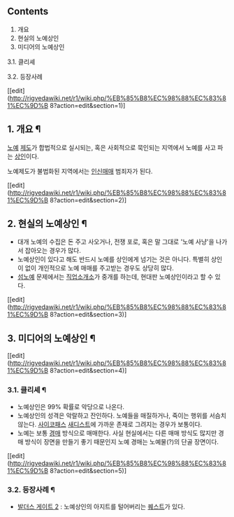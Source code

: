 ## Contents

    

1. 개요 
2. 현실의 노예상인 
3. 미디어의 노예상인 
    

3.1. 클리셰

3.2. 등장사례

[[edit](http://rigvedawiki.net/r1/wiki.php/%EB%85%B8%EC%98%88%EC%83%81%EC%9D%B
8?action=edit&section=1)]

## 1. 개요 ¶

[노예](%EB%85%B8%EC%98%88.md) [제도](%EC%A0%9C%EB%8F%84.md)가 합법적으로 실시되는, 혹은
사회적으로 묵인되는 지역에서 노예를 사고 파는 [상인](%EC%83%81%EC%9D%B8.md)이다.

  

노예제도가 불법화된 지역에서는 [인신매매](%EC%9D%B8%EC%8B%A0%EB%A7%A4%EB%A7%A4.md) 범죄자가 된다.

  

[[edit](http://rigvedawiki.net/r1/wiki.php/%EB%85%B8%EC%98%88%EC%83%81%EC%9D%B
8?action=edit&section=2)]

## 2. 현실의 노예상인 ¶

  * 대개 노예의 수집은 돈 주고 사오거나, 전쟁 포로, 혹은 말 그대로 '노예 사냥'을 나가서 잡아오는 경우가 많다.
  * 노예상인이 있다고 해도 반드시 노예를 상인에게 넘기는 것은 아니다. 특별히 상인이 없이 개인적으로 노예 매매를 주고받는 경우도 상당히 많다.
  * [섬노예](%EC%84%AC%EB%85%B8%EC%98%88.md) 문제에서는 [직업소개소](%EC%A7%81%EC%97%85%EC%86%8C%EA%B0%9C%EC%86%8C.md)가 중개를 하는데, 현대판 노예상인이라고 할 수 있다.  

[[edit](http://rigvedawiki.net/r1/wiki.php/%EB%85%B8%EC%98%88%EC%83%81%EC%9D%B
8?action=edit&section=3)]

## 3. 미디어의 노예상인 ¶

[[edit](http://rigvedawiki.net/r1/wiki.php/%EB%85%B8%EC%98%88%EC%83%81%EC%9D%B
8?action=edit&section=4)]

### 3.1. 클리셰 ¶

  * 노예상인은 99% 확률로 악당으로 나온다.
  * 노예상인의 성격은 악랄하고 잔인하다. 노예들을 매질하거나, 죽이는 행위를 서슴치 않는다. [사이코패스](%EC%82%AC%EC%9D%B4%EC%BD%94%ED%8C%A8%EC%8A%A4.md) [새디스트](%EC%83%88%EB%94%94%EC%8A%A4%ED%8A%B8.md)에 가까운 존재로 그려지는 경우가 보통이다.
  * 노예는 보통 [경매](%EA%B2%BD%EB%A7%A4.md) 방식으로 매매한다. 사실 현실에서는 다른 매매 방식도 많지만 경매 방식이 장면을 만들기 좋기 때문인지 노예 경매는 노예물(?)의 단골 장면이다.  

[[edit](http://rigvedawiki.net/r1/wiki.php/%EB%85%B8%EC%98%88%EC%83%81%EC%9D%B
8?action=edit&section=5)]

### 3.2. 등장사례 ¶

  * [발더스 게이트 2](%EB%B0%9C%EB%8D%94%EC%8A%A4%20%EA%B2%8C%EC%9D%B4%ED%8A%B8%202.md) : 노예상인의 아지트를 털어버리는 [퀘스트](%ED%80%98%EC%8A%A4%ED%8A%B8.md)가 있다.


